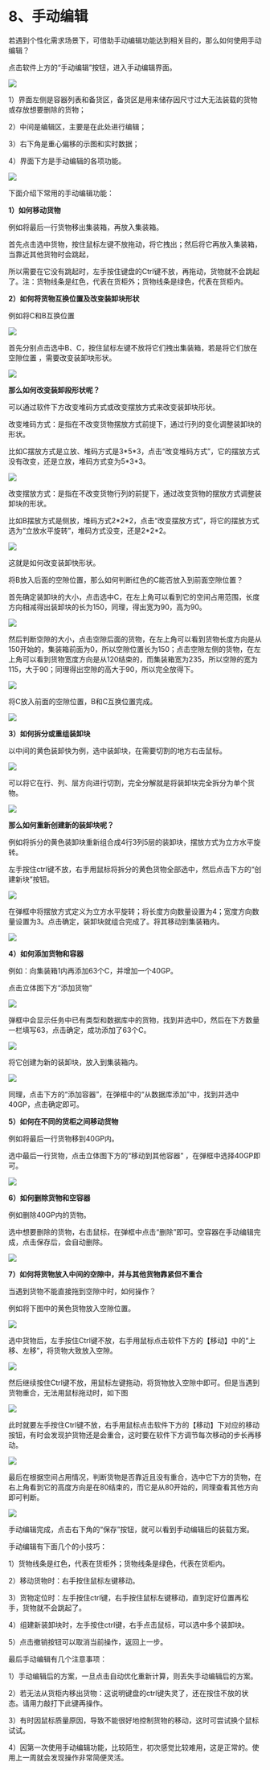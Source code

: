 # 8、手动编辑

若遇到个性化需求场景下，可借助手动编辑功能达到相关目的，那么如何使用手动编辑？

点击软件上方的“手动编辑”按钮，进入手动编辑界面。

![](../.gitbook/assets/0%20%281%29.png)

1）界面左侧是容器列表和备货区，备货区是用来储存因尺寸过大无法装载的货物或存放想要删除的货物；

2）中间是编辑区，主要是在此处进行编辑；

3）右下角是重心偏移的示图和实时数据；

4）界面下方是手动编辑的各项功能。

![](../.gitbook/assets/49.png)

下面介绍下常用的手动编辑功能：

**1）如何移动货物**

例如将最后一行货物移出集装箱，再放入集装箱。

首先点击选中货物，按住鼠标左键不放拖动，将它拽出；然后将它再放入集装箱，当靠近其他货物时会跳起，

所以需要在它没有跳起时，左手按住键盘的Ctrl键不放，再拖动，货物就不会跳起了。注：货物线条是红色，代表在货柜外；货物线条是绿色，代表在货柜内。

**2）如何将货物互换位置及改变装卸块形状**

例如将C和B互换位置

![](../.gitbook/assets/2%20%284%29.png)

首先分别点击选中B、C，按住鼠标左键不放将它们拽出集装箱，若是将它们放在空隙位置 ，需要改变装卸块形状。

![](../.gitbook/assets/3%20%281%29.png)

**那么如何改变装卸段形状呢？**

可以通过软件下方改变堆码方式或改变摆放方式来改变装卸块形状。

改变堆码方式：是指在不改变货物摆放方式前提下，通过行列的变化调整装卸块的形状。

比如C摆放方式是立放、堆码方式是3\*5\*3，点击“改变堆码方式”，它的摆放方式没有改变，还是立放，堆码方式变为5\*3\*3。

![](../.gitbook/assets/4.png)

改变摆放方式：是指在不改变货物行列的前提下，通过改变货物的摆放方式调整装卸块的形状。

比如B摆放方式是侧放，堆码方式2\*2\*2，点击“改变摆放方式”，将它的摆放方式选为“立放水平旋转”，堆码方式没变，还是2\*2\*2。

![](../.gitbook/assets/5%20%282%29.png)

这就是如何改变装卸快形状。

将B放入后面的空隙位置，那么如何判断红色的C能否放入到前面空隙位置？

首先确定装卸块的大小，点击选中C，在左上角可以看到它的空间占用范围，长度方向相减得出装卸块的长为150，同理，得出宽为90，高为90。

![](../.gitbook/assets/wei-xin-jie-tu-20200807161823.png)

然后判断空隙的大小，点击空隙后面的货物，在左上角可以看到货物长度方向是从150开始的，集装箱前面为0，所以空隙位置长为150；点击空隙左侧的货物，在左上角可以看到货物宽度方向是从120结束的，而集装箱宽为235，所以空隙的宽为115，大于90；同理得出空隙的高大于90，所以完全放得下。

![](../.gitbook/assets/wei-xin-jie-tu-20200807162144.png)

将C放入前面的空隙位置，B和C互换位置完成。

![](../.gitbook/assets/8%20%281%29.png)

**3）如何拆分或重组装卸块**

以中间的黄色装卸快为例，选中装卸块，在需要切割的地方右击鼠标。

![](../.gitbook/assets/9%20%281%29.png)

可以将它在行、列、层方向进行切割，完全分解就是将装卸块完全拆分为单个货物。

![](../.gitbook/assets/10%20%281%29.png)

**那么如何重新创建新的装卸块呢？**

例如将拆分的黄色装卸块重新组合成4行3列5层的装卸块，摆放方式为立方水平旋转。

左手按住ctrl键不放，右手用鼠标将拆分的黄色货物全部选中，然后点击下方的“创建新块”按钮。

![](../.gitbook/assets/11.png)

在弹框中将摆放方式定义为立方水平旋转；将长度方向数量设置为4；宽度方向数量设置为3。点击确定，装卸块就组合完成了。将其移动到集装箱内。

![](../.gitbook/assets/12.png)

**4）如何添加货物和容器**

例如：向集装箱1内再添加63个C，并增加一个40GP。

点击立体图下方“添加货物”

![](../.gitbook/assets/13%20%281%29.png)

弹框中会显示任务中已有类型和数据库中的货物，找到并选中D，然后在下方数量一栏填写63，点击确定，成功添加了63个C。

![](../.gitbook/assets/14%20%281%29.png)

将它创建为新的装卸块，放入到集装箱内。

![](../.gitbook/assets/15.png)

同理，点击下方的“添加容器”，在弹框中的“从数据库添加”中，找到并选中40GP，点击确定即可。

**5）如何在不同的货柜之间移动货物**

例如将最后一行货物移到40GP内。

选中最后一行货物，点击立体图下方的“移动到其他容器” ，在弹框中选择40GP即可。

![](../.gitbook/assets/16.png)

**6）如何删除货物和空容器**

例如删除40GP内的货物。

选中想要删除的货物，右击鼠标，在弹框中点击“删除”即可。空容器在手动编辑完成，点击保存后，会自动删除。

![](../.gitbook/assets/17.png)

**7）如何将货物放入中间的空隙中，并与其他货物靠紧但不重合**

当遇到货物不能直接拖到空隙中时，如何操作？

例如将下图中的黄色货物放入空隙位置。

![](../.gitbook/assets/18.png)

选中货物后，左手按住Ctrl键不放，右手用鼠标点击软件下方的【移动】中的“上移、左移”，将货物大致放入空隙。

![](../.gitbook/assets/19.png)

然后继续按住Ctrl键不放，用鼠标左键拖动，将货物放入空隙中即可。但是当遇到货物重合，无法用鼠标拖动时，如下图

![](../.gitbook/assets/20.png)

此时就要左手按住Ctrl键不放，右手用鼠标点击软件下方的【移动】下对应的移动按钮，有时会发现护货物还是会重合，这时要在软件下方调节每次移动的步长再移动。

![](../.gitbook/assets/21.png)

最后在根据空间占用情况，判断货物是否靠近且没有重合，选中它下方的货物，在右上角看到它的高度方向是在80结束的，而它是从80开始的，同理查看其他方向即可判断。

![](../.gitbook/assets/wei-xin-jie-tu-20200807162423.png)

手动编辑完成，点击右下角的“保存”按钮，就可以看到手动编辑后的装载方案。

手动编辑有下面几个的小技巧：

1）货物线条是红色，代表在货柜外；货物线条是绿色，代表在货柜内。

2）移动货物时：右手按住鼠标左键移动。

3）货物定位时：左手按住ctrl键，右手按住鼠标左键移动，直到定好位置再松手，货物就不会跳起了。

4）组建新装卸块时，左手按住ctrl键，右手点击鼠标，可以选中多个装卸块。

5）点击撤销按钮可以取消当前操作，返回上一步。

最后手动编辑有几个注意事项：

1）手动编辑后的方案，一旦点击自动优化重新计算，则丢失手动编辑后的方案。

2）若无法从货柜内移出货物：这说明键盘的ctrl键失灵了，还在按住不放的状态。请用力敲打下此键再操作。

3）有时因鼠标质量原因，导致不能很好地控制货物的移动，这时可尝试换个鼠标试试。

4）因第一次使用手动编辑功能，比较陌生，初次感觉比较难用，这是正常的。使用上一周就会发现操作非常简便灵活。

